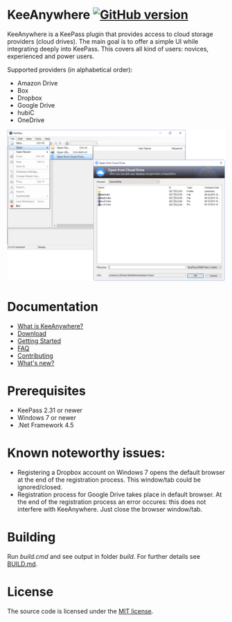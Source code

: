 # KeeAnywhere [![GitHub version](https://badge.fury.io/gh/kyrodan%2Fkeeanywhere.svg)](https://badge.fury.io/gh/kyrodan%2Fkeeanywhere)
KeeAnywhere is a KeePass plugin that provides access to cloud storage providers (cloud drives). The main goal is to offer a simple UI while integrating deeply into KeePass. This covers all kind of users: novices, experienced and power users.

Supported providers (in alphabetical order):
* Amazon Drive
* Box
* Dropbox
* Google Drive
* hubiC
* OneDrive

![KeeAnywhere in Action](doc/screenshots/KeeAnywhere_Teaser.png)


# Documentation
* [What is KeeAnywhere?](https://github.com/Kyrodan/KeeAnywhere/wiki)
* [Download](https://github.com/Kyrodan/KeeAnywhere/releases)
* [Getting Started](https://github.com/Kyrodan/KeeAnywhere/wiki/Getting-Started)
* [FAQ](https://github.com/Kyrodan/KeeAnywhere/wiki/FAQ)
* [Contributing](https://github.com/Kyrodan/KeeAnywhere/wiki/Contributing)
* [What's new?](CHANGELOG.md)

# Prerequisites
* KeePass 2.31 or newer
* Windows 7 or newer
* .Net Framework 4.5


# Known noteworthy issues:
* Registering a Dropbox account on Windows 7 opens the default browser at the end of the registration process. This window/tab could be ignored/closed.
* Registration process for Google Drive takes place in default browser. At the end of the registration process an error occures: this does not interfere with KeeAnywhere. Just close the browser window/tab.  


# Building
Run *build.cmd* and see output in folder *build*. For further details see [BUILD.md](BUILD.md).


# License
The source code is licensed under the [MIT license](https://github.com/Kyrodan/KeeAnywhere/blob/master/LICENSE).
